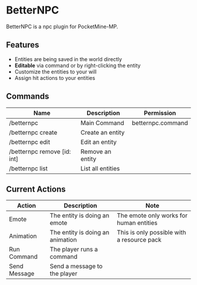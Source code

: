# BetterNPC
BetterNPC is a npc plugin for PocketMine-MP.

## Features
- Entities are being saved in the world directly
- **Editable** via command or by right-clicking the entity
- Customize the entities to your will
- Assign hit actions to your entities

## Commands
| Name                        | Description       | Permission        |
|-----------------------------|-------------------|-------------------|
| /betternpc                  | Main Command      | betternpc.command |
| /betternpc create           | Create an entity  |                   |
| /betternpc edit             | Edit an entity    |                   |
| /betternpc remove [id: int] | Remove an entity  |                   |
| /betternpc list             | List all entities |                   |

## Current Actions
| Action       | Description                      | Note                                       |
|--------------|----------------------------------|--------------------------------------------|
| Emote        | The entity is doing an emote     | The emote only works for human entities    |
| Animation    | The entity is doing an animation | This is only possible with a resource pack |
| Run Command  | The player runs a command        |                                            |
| Send Message | Send a message to the player     |                                            |
